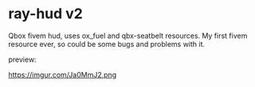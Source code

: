 # ray-hud v2
Qbox fivem hud, uses ox_fuel and qbx-seatbelt resources. My first fivem resource ever, so could be some bugs and problems  with it.

preview:

https://imgur.com/Ja0MmJ2.png
